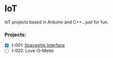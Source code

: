 # IoT

IoT projects based in Arduino and C++...just for fun.

### Projects:
- [x] t-001: [Spaceship Interface](https://github.com/cl4pper/iot/tree/main/spaceship_interface)
- [ ] t-002: Love-O-Meter

